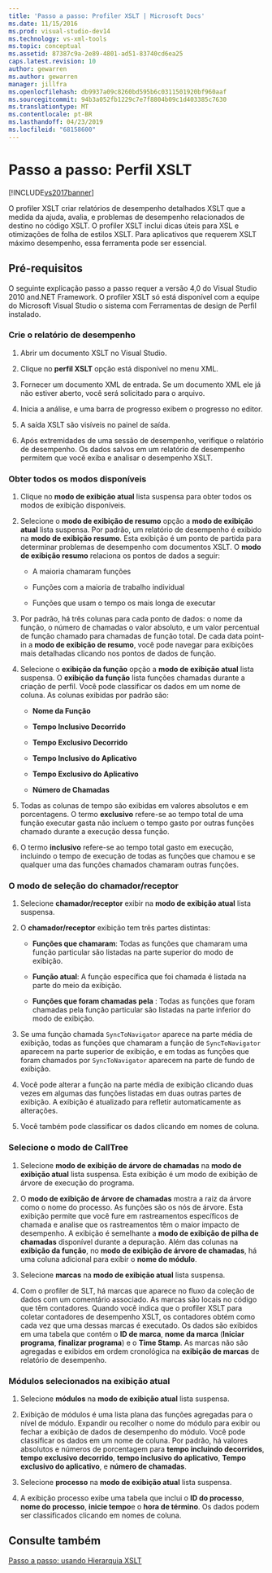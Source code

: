 ```yaml
---
title: 'Passo a passo: Profiler XSLT | Microsoft Docs'
ms.date: 11/15/2016
ms.prod: visual-studio-dev14
ms.technology: vs-xml-tools
ms.topic: conceptual
ms.assetid: 87387c9a-2e89-4801-ad51-83740cd6ea25
caps.latest.revision: 10
author: gewarren
ms.author: gewarren
manager: jillfra
ms.openlocfilehash: db9937a09c8260bd595b6c0311501920bf960aaf
ms.sourcegitcommit: 94b3a052fb1229c7e7f8804b09c1d403385c7630
ms.translationtype: MT
ms.contentlocale: pt-BR
ms.lasthandoff: 04/23/2019
ms.locfileid: "68158600"
---
```

# <a name="walkthrough-xslt-profiler"></a>Passo a passo: Perfil XSLT
[!INCLUDE[vs2017banner](../includes/vs2017banner.md)]

O profiler XSLT criar relatórios de desempenho detalhados XSLT que a medida da ajuda, avalia, e problemas de desempenho relacionados de destino no código XSLT. O profiler XSLT inclui dicas úteis para XSL e otimizações de folha de estilos XSLT. Para aplicativos que requerem XSLT máximo desempenho, essa ferramenta pode ser essencial.  
  
## <a name="prerequisites"></a>Pré-requisitos  
 O seguinte explicação passo a passo requer a versão 4,0 do Visual Studio 2010 and.NET Framework. O profiler XSLT só está disponível com a equipe do Microsoft Visual Studio o sistema com Ferramentas de design de Perfil instalado.  
  
### <a name="create-the-performance-report"></a>Crie o relatório de desempenho  
  
1. Abrir um documento XSLT no Visual Studio.  
  
2. Clique no **perfil XSLT** opção está disponível no menu XML.  
  
3. Fornecer um documento XML de entrada. Se um documento XML ele já não estiver aberto, você será solicitado para o arquivo.  
  
4. Inicia a análise, e uma barra de progresso exibem o progresso no editor.  
  
5. A saída XSLT são visíveis no painel de saída.  
  
6. Após extremidades de uma sessão de desempenho, verifique o relatório de desempenho. Os dados salvos em um relatório de desempenho permitem que você exiba e analisar o desempenho XSLT.  
  
### <a name="get-all-the-available-views"></a>Obter todos os modos disponíveis  
  
1. Clique no **modo de exibição atual** lista suspensa para obter todos os modos de exibição disponíveis.  
  
2. Selecione o **modo de exibição de resumo** opção a **modo de exibição atual** lista suspensa. Por padrão, um relatório de desempenho é exibido na **modo de exibição resumo**. Esta exibição é um ponto de partida para determinar problemas de desempenho com documentos XSLT. O **modo de exibição resumo** relaciona os pontos de dados a seguir:  
  
    - A maioria chamaram funções  
  
    - Funções com a maioria de trabalho individual  
  
    - Funções que usam o tempo os mais longa de executar  
  
3. Por padrão, há três colunas para cada ponto de dados: o nome da função, o número de chamadas o valor absoluto, e um valor percentual de função chamado para chamadas de função total. De cada data point-in a **modo de exibição de resumo**, você pode navegar para exibições mais detalhadas clicando nos pontos de dados de função.  
  
4. Selecione o **exibição da função** opção a **modo de exibição atual** lista suspensa. O **exibição da função** lista funções chamadas durante a criação de perfil. Você pode classificar os dados em um nome de coluna. As colunas exibidas por padrão são:  
  
    - **Nome da Função**  
  
    - **Tempo Inclusivo Decorrido**  
  
    - **Tempo Exclusivo Decorrido**  
  
    - **Tempo Inclusivo do Aplicativo**  
  
    - **Tempo Exclusivo do Aplicativo**  
  
    - **Número de Chamadas**  
  
5. Todas as colunas de tempo são exibidas em valores absolutos e em porcentagens. O termo **exclusivo** refere-se ao tempo total de uma função executar gasta não incluem o tempo gasto por outras funções chamado durante a execução dessa função.  
  
6. O termo **inclusivo** refere-se ao tempo total gasto em execução, incluindo o tempo de execução de todas as funções que chamou e se qualquer uma das funções chamados chamaram outras funções.  
  
### <a name="select-callercallee-view"></a>O modo de seleção do chamador/receptor  
  
1. Selecione **chamador/receptor** exibir na **modo de exibição atual** lista suspensa.  
  
2. O **chamador/receptor** exibição tem três partes distintas:  
  
    - **Funções que chamaram**: Todas as funções que chamaram uma função particular são listadas na parte superior do modo de exibição.  
  
    - **Função atual**: A função específica que foi chamada é listada na parte do meio da exibição.  
  
    - **Funções que foram chamadas pela** : Todas as funções que foram chamadas pela função particular são listadas na parte inferior do modo de exibição.  
  
3. Se uma função chamada `SyncToNavigator` aparece na parte média de exibição, todas as funções que chamaram a função de `SyncToNavigator` aparecem na parte superior de exibição, e em todas as funções que foram chamados por `SyncToNavigator` aparecem na parte de fundo de exibição.  
  
4. Você pode alterar a função na parte média de exibição clicando duas vezes em algumas das funções listadas em duas outras partes de exibição. A exibição é atualizado para refletir automaticamente as alterações.  
  
5. Você também pode classificar os dados clicando em nomes de coluna.  
  
### <a name="select-calltree-view"></a>Selecione o modo de CallTree  
  
1. Selecione **modo de exibição de árvore de chamadas** na **modo de exibição atual** lista suspensa. Esta exibição é um modo de exibição de árvore de execução do programa.  
  
2. O **modo de exibição de árvore de chamadas** mostra a raiz da árvore como o nome do processo. As funções são os nós de árvore. Esta exibição permite que você fure em rastreamentos específicos de chamada e analise que os rastreamentos têm o maior impacto de desempenho. A exibição é semelhante a **modo de exibição de pilha de chamadas** disponível durante a depuração. Além das colunas na **exibição da função**, no **modo de exibição de árvore de chamadas**, há uma coluna adicional para exibir o **nome do módulo**.  
  
3. Selecione **marcas** na **modo de exibição atual** lista suspensa.  
  
4. Com o profiler de SLT, há marcas que aparece no fluxo da coleção de dados com um comentário associado. As marcas são locais no código que têm contadores. Quando você indica que o profiler XSLT para coletar contadores de desempenho XSLT, os contadores obtém como cada vez que uma dessas marcas é executado. Os dados são exibidos em uma tabela que contém o **ID de marca**, **nome da marca** (**Iniciar programa**, **finalizar programa**) e o  **Time Stamp**. As marcas não são agregadas e exibidos em ordem cronológica na **exibição de marcas** de relatório de desempenho.  
  
### <a name="select-modules-in-the-current-view"></a>Módulos selecionados na exibição atual  
  
1. Selecione **módulos** na **modo de exibição atual** lista suspensa.  
  
2. Exibição de módulos é uma lista plana das funções agregadas para o nível de módulo. Expandir ou recolher o nome do módulo para exibir ou fechar a exibição de dados de desempenho do módulo. Você pode classificar os dados em um nome de coluna. Por padrão, há valores absolutos e números de porcentagem para **tempo incluindo decorridos**, **tempo exclusivo decorrido**, **tempo inclusivo do aplicativo**, **Tempo exclusivo do aplicativo**, e **número de chamadas**.  
  
3. Selecione **processo** na **modo de exibição atual** lista suspensa.  
  
4. A exibição processo exibe uma tabela que inclui o **ID do processo**, **nome do processo**, **inicie tempo**e o **hora de término**. Os dados podem ser classificados clicando em nomes de coluna.  
  
## <a name="see-also"></a>Consulte também  
 [Passo a passo: usando Hierarquia XSLT](../xml-tools/walkthrough-using-xslt-hierarchy.md)
